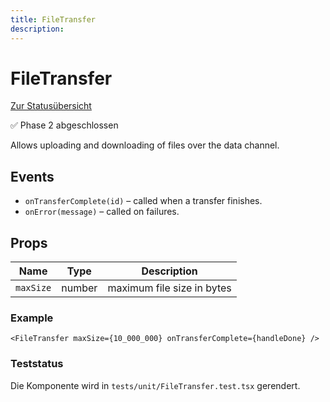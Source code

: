 ```yaml
---
title: FileTransfer
description: 
---
```

# FileTransfer

[Zur Statusübersicht](./status.md)

✅ Phase 2 abgeschlossen

Allows uploading and downloading of files over the data channel.

## Events
- `onTransferComplete(id)` – called when a transfer finishes.
- `onError(message)` – called on failures.

## Props

| Name | Type | Description |
| --- | --- | --- |
| `maxSize` | number | maximum file size in bytes |

### Example

```tsx
<FileTransfer maxSize={10_000_000} onTransferComplete={handleDone} />
```

### Teststatus

Die Komponente wird in `tests/unit/FileTransfer.test.tsx` gerendert.
